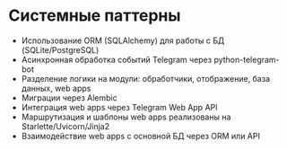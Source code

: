 # Системные паттерны

- Использование ORM (SQLAlchemy) для работы с БД (SQLite/PostgreSQL)
- Асинхронная обработка событий Telegram через python-telegram-bot
- Разделение логики на модули: обработчики, отображение, база данных, web apps
- Миграции через Alembic
- Интеграция web apps через Telegram Web App API
- Маршрутизация и шаблоны web apps реализованы на Starlette/Uvicorn/Jinja2
- Взаимодействие web apps с основной БД через ORM или API
